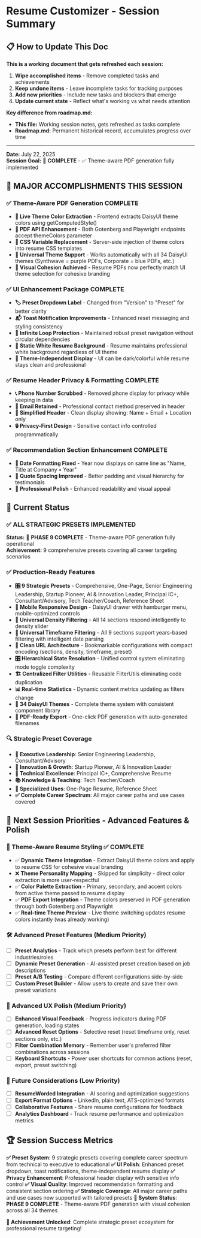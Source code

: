 # Resume Customizer - Session Summary

## 📋 How to Update This Doc

**This is a working document that gets refreshed each session:**
1. **Wipe accomplished items** - Remove completed tasks and achievements
2. **Keep undone items** - Leave incomplete tasks for tracking purposes
3. **Add new priorities** - Include new tasks and blockers that emerge
4. **Update current state** - Reflect what's working vs what needs attention

**Key difference from roadmap.md:**
- **This file:** Working session notes, gets refreshed as tasks complete
- **Roadmap.md:** Permanent historical record, accumulates progress over time

---

**Date:** July 22, 2025  
**Session Goal:** 🎯 **COMPLETE** - ✅ Theme-aware PDF generation fully implemented

## 🎉 MAJOR ACCOMPLISHMENTS THIS SESSION

### ✅ Theme-Aware PDF Generation COMPLETE
- **🎨 Live Theme Color Extraction** - Frontend extracts DaisyUI theme colors using getComputedStyle()
- **📄 PDF API Enhancement** - Both Gotenberg and Playwright endpoints accept themeColors parameter
- **🔧 CSS Variable Replacement** - Server-side injection of theme colors into resume CSS templates
- **🌈 Universal Theme Support** - Works automatically with all 34 DaisyUI themes (Synthwave = purple PDFs, Corporate = blue PDFs, etc.)
- **🎯 Visual Cohesion Achieved** - Resume PDFs now perfectly match UI theme selection for cohesive branding

### ✅ UI Enhancement Package COMPLETE
- **🏷️ Preset Dropdown Label** - Changed from "Version" to "Preset" for better clarity
- **📬 Toast Notification Improvements** - Enhanced reset messaging and styling consistency
- **🔄 Infinite Loop Protection** - Maintained robust preset navigation without circular dependencies
- **🎨 Static White Resume Background** - Resume maintains professional white background regardless of UI theme
- **📱 Theme-Independent Display** - UI can be dark/colorful while resume stays clean and professional

### ✅ Resume Header Privacy & Formatting COMPLETE
- **📞 Phone Number Scrubbed** - Removed phone display for privacy while keeping in data
- **📧 Email Retained** - Professional contact method preserved in header
- **📍 Simplified Header** - Clean display showing: Name + Email + Location only
- **🔒 Privacy-First Design** - Sensitive contact info controlled programmatically

### ✅ Recommendation Section Enhancement COMPLETE
- **📅 Date Formatting Fixed** - Year now displays on same line as "Name, Title at Company • Year"
- **💬 Quote Spacing Improved** - Better padding and visual hierarchy for testimonials
- **🎨 Professional Polish** - Enhanced readability and visual appeal

## 🎯 Current Status

### ✅ ALL STRATEGIC PRESETS IMPLEMENTED

**Status:** 🎉 **PHASE 9 COMPLETE** - Theme-aware PDF generation fully operational  
**Achievement:** 9 comprehensive presets covering all career targeting scenarios

### ✅ Production-Ready Features
- **🎛️ 9 Strategic Presets** - Comprehensive, One-Page, Senior Engineering Leadership, Startup Pioneer, AI & Innovation Leader, Principal IC+, Consultant/Advisory, Tech Teacher/Coach, Reference Sheet
- **🎨 Mobile Responsive Design** - DaisyUI drawer with hamburger menu, mobile-optimized controls
- **🎯 Universal Density Filtering** - All 14 sections respond intelligently to density slider
- **📅 Universal Timeframe Filtering** - All 9 sections support years-based filtering with intelligent date parsing
- **🔗 Clean URL Architecture** - Bookmarkable configurations with compact encoding (sections, density, timeframe, preset)
- **🎛️ Hierarchical State Resolution** - Unified control system eliminating mode toggle complexity
- **🏗️ Centralized Filter Utilities** - Reusable FilterUtils eliminating code duplication
- **📊 Real-time Statistics** - Dynamic content metrics updating as filters change
- **🎨 34 DaisyUI Themes** - Complete theme system with consistent component library
- **📱 PDF-Ready Export** - One-click PDF generation with auto-generated filenames

### 🔍 Strategic Preset Coverage
- **👔 Executive Leadership**: Senior Engineering Leadership, Consultant/Advisory
- **🚀 Innovation & Growth**: Startup Pioneer, AI & Innovation Leader
- **🔧 Technical Excellence**: Principal IC+, Comprehensive Resume
- **📚 Knowledge & Teaching**: Tech Teacher/Coach
- **🎯 Specialized Uses**: One-Page Resume, Reference Sheet
- **✅ Complete Career Spectrum**: All major career paths and use cases covered

## 🎯 Next Session Priorities - Advanced Features & Polish

### 🎨 Theme-Aware Resume Styling ✅ **COMPLETE** 
- ✅ **Dynamic Theme Integration** - Extract DaisyUI theme colors and apply to resume CSS for cohesive visual branding
- ❌ **Theme Personality Mapping** - Skipped for simplicity - direct color extraction is more user-respectful
- ✅ **Color Palette Extraction** - Primary, secondary, and accent colors from active theme passed to resume display
- ✅ **PDF Export Integration** - Theme colors preserved in PDF generation through both Gotenberg and Playwright
- ✅ **Real-time Theme Preview** - Live theme switching updates resume colors instantly (was already working)

### 🛠️ Advanced Preset Features (Medium Priority)
- [ ] **Preset Analytics** - Track which presets perform best for different industries/roles
- [ ] **Dynamic Preset Generation** - AI-assisted preset creation based on job descriptions
- [ ] **Preset A/B Testing** - Compare different configurations side-by-side
- [ ] **Custom Preset Builder** - Allow users to create and save their own preset variations

### 🎨 Advanced UX Polish (Medium Priority)
- [ ] **Enhanced Visual Feedback** - Progress indicators during PDF generation, loading states
- [ ] **Advanced Reset Options** - Selective reset (reset timeframe only, reset sections only, etc.)
- [ ] **Filter Combination Memory** - Remember user's preferred filter combinations across sessions
- [ ] **Keyboard Shortcuts** - Power user shortcuts for common actions (reset, export, preset switching)

### 🔮 Future Considerations (Low Priority)
- [ ] **ResumeWorded Integration** - AI scoring and optimization suggestions
- [ ] **Export Format Options** - LinkedIn, plain text, ATS-optimized formats
- [ ] **Collaborative Features** - Share resume configurations for feedback
- [ ] **Analytics Dashboard** - Track resume performance and optimization metrics

## 🏆 Session Success Metrics

**✅ Preset System**: 9 strategic presets covering complete career spectrum from technical to executive to educational
**✅ UI Polish**: Enhanced preset dropdown, toast notifications, theme-independent resume display
**✅ Privacy Enhancement**: Professional header display with sensitive info control
**✅ Visual Quality**: Improved recommendation formatting and consistent section ordering
**✅ Strategic Coverage**: All major career paths and use cases now supported with tailored presets
**🎉 System Status**: **PHASE 9 COMPLETE** - Theme-aware PDF generation with visual cohesion across all 34 themes

**🎯 Achievement Unlocked**: Complete strategic preset ecosystem for professional resume targeting! 
